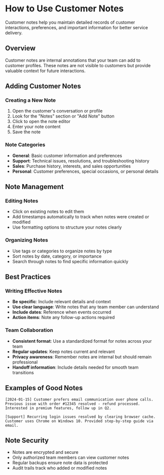# How to Use Customer Notes

Customer notes help you maintain detailed records of customer interactions, preferences, and important information for better service delivery.

## Overview

Customer notes are internal annotations that your team can add to customer profiles. These notes are not visible to customers but provide valuable context for future interactions.

## Adding Customer Notes

### Creating a New Note
1. Open the customer's conversation or profile
2. Look for the "Notes" section or "Add Note" button
3. Click to open the note editor
4. Enter your note content
5. Save the note

### Note Categories
- **General**: Basic customer information and preferences
- **Support**: Technical issues, resolutions, and troubleshooting history
- **Sales**: Purchase history, interests, and sales opportunities
- **Personal**: Customer preferences, special occasions, or personal details

## Note Management

### Editing Notes
- Click on existing notes to edit them
- Add timestamps automatically to track when notes were created or modified
- Use formatting options to structure your notes clearly

### Organizing Notes
- Use tags or categories to organize notes by type
- Sort notes by date, category, or importance
- Search through notes to find specific information quickly

## Best Practices

### Writing Effective Notes
- **Be specific**: Include relevant details and context
- **Use clear language**: Write notes that any team member can understand
- **Include dates**: Reference when events occurred
- **Action items**: Note any follow-up actions required

### Team Collaboration
- **Consistent format**: Use a standardized format for notes across your team
- **Regular updates**: Keep notes current and relevant
- **Privacy awareness**: Remember notes are internal but should remain professional
- **Handoff information**: Include details needed for smooth team transitions

## Examples of Good Notes

```
[2024-01-15] Customer prefers email communication over phone calls. 
Previous issue with order #12345 resolved - refund processed. 
Interested in premium features, follow up in Q2.
```

```
[Support] Recurring login issues resolved by clearing browser cache. 
Customer uses Chrome on Windows 10. Provided step-by-step guide via email.
```

## Note Security

- Notes are encrypted and secure
- Only authorized team members can view customer notes
- Regular backups ensure note data is protected
- Audit trails track who added or modified notes